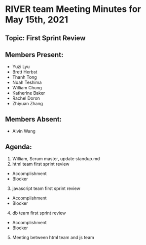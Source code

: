# RIVER team Meeting Minutes for May 15th, 2021

## Topic: First Sprint Review

## Members Present:
- Yuzi Lyu
- Brett Herbst
- Thanh Tong
- Noah Teshima
- William Chung
- Katherine Baker
- Rachel Doron
- Zhiyuan Zhang
    
## Members Absent:
- Alvin Wang


## Agenda:
1. William, Scrum master, update standup.md
2. html team first sprint review
  - Accomplishment
  - Blocker
3. javascript team first sprint review
  - Accomplishment
  - Blocker
4. db team first sprint review
  - Accomplishment
  - Blocker
5. Meeting between html team and js team
